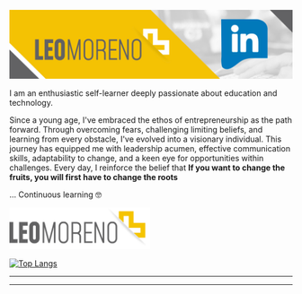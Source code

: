 [![Leo Moreno](img/banner.jpg)](https://www.linkedin.com/in/leonmoreno/)

I am an enthusiastic self-learner deeply passionate about education and technology.

Since a young age, I've embraced the ethos of entrepreneurship as the path forward. Through overcoming fears, challenging limiting beliefs, and learning from every obstacle, I've evolved into a visionary individual. This journey has equipped me with leadership acumen, effective communication skills, adaptability to change, and a keen eye for opportunities within challenges. Every day, I reinforce the belief that **If you want to change the fruits, you will first have to change the roots**

... Continuous learning 🤓

[<img src="https://raw.githubusercontent.com/LeonMoreno/LeonMoreno/master/img/leo_m.png" width="250px">](https://42quebec.com)

[![Top Langs](https://github-readme-stats.vercel.app/api/top-langs/?username=LeonMoreno&layout=compact)](https://github.com/LeonMoreno)

---
<!--START_SECTION:activity-->


---
